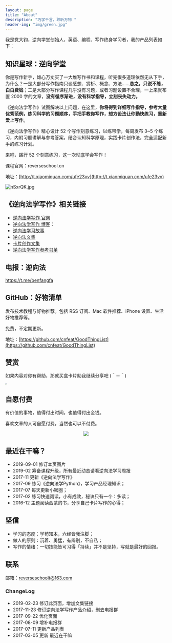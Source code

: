 ```yaml
---
layout: page
title: "About"
description: "巧学千言，聆听万物 "
header-img: "img/green.jpg"
---
```



我是党大钧，逆向学堂创始人，英语、编程、写作终身学习者，我的产品列表如下：


## 知识星球：逆向学堂

你是写作新手，雄心万丈买了一大堆写作书和课程，听完很多道理依然无从下手，为什么？一是大部分写作指南只谈感想、赏析、概念、方法……**总之，只说不练，白白费钱**；二是大部分写作课程几乎没有习题，或者习题设置不合理，一上来就布置 2000 字的文章，**没有循序渐进，没有科学指导，立刻丧失动力。**

《逆向法学写作》试图解决以上问题，在这里，**你将得到详细写作指导，参考大量优秀范例，练习科学的习题顺序，手把手教你写作，想方设法让你勤快练习，重新爱上写作**。

《逆向法学写作》精心设计 52 个写作刻意练习，以练带学，每周发布 3~5 个练习，内附习题讲解与参考答案，结合认知科学原理，实践卡片创作法，完全适配新手的练习计划。

来吧，践行 52 个刻意练习，这一次彻底学会写作！

课程官网：reverseschool.cn

地址：[http://t.xiaomiquan.com/ufe23vv](http://t.xiaomiquan.com/ufe23vv)

![nSxrQK.jpg](https://s2.ax1x.com/2019/09/01/nSxrQK.jpg)


## 《逆向法学写作》相关链接

- [逆向法学写作 官网](http://www.LearnWritingTheHardWay.cn)
- [逆向法学写作 博客](http://www.cnfeat.com)：
- [逆向法学习故事](http://story.learnwritingthehardway.cn/)
- [逆向法文集](http://book.learnthingsthehardway.com/)
- [卡片创作文集](http://card.learnwritingthehardway.cn/)
- [逆向法学写作参考书单](https://www.douban.com/doulist/45064751/)



## 电报：逆向法

https://t.me/benfangfa


##  GitHub：好物清单

发布技术教程与好物推荐。包括 RSS 订阅、Mac 软件推荐、iPhone 设置、生活好物推荐等。

免费，不定期更新。

地址：[https://github.com/cnfeat/GoodThingList](https://github.com/cnfeat/GoodThingList)

## 赞赏


如果内容对你有帮助，那就买盒卡片助我继续分享吧 (＾－＾)

<img src="http://qcas2z69w.bkt.clouddn.com/5.png" style="zoom:25%;" />


## 自愿付费

有价值的事物，值得付出时间，也值得付出金钱。

喜欢文章的人可自愿付费，当然也可以不付费。

<center>
    <p><img src="http://qcas2z69w.bkt.clouddn.com/%E5%BE%AE%E4%BF%A1%E5%9B%BE%E7%89%87_20200622224243_gaitubao_180x180.jpg" align="center"></p>
</center>




## 最近在干嘛？

- 2019-09-01 修订本页图片
- 2019-02 筹备课程升级，所有最近动态请看逆向法学习周报
- 2017-11 更新《逆向法学写作》
- 2017-09 练习《逆向法学Python》，学习产品经理知识；
- 2017-07 每天更新小密圈；
- 2017-02 练习快速阅读，小有成效，秘诀只有一个：多读；
- 2016-12 主题阅读西蒙的书，分享自己卡片写作的心得；


## 坚信

* 学习的态度：学苟知本，六经皆我注脚；
* 做人的原则：沉着、勇猛，有辨别，不自私；
* 写作的情绪：一切技能皆可习得「持续」并不是坚持，写就是最好的回报。


## 联系

邮箱：reverseschoolt@163.com


### ChangeLog

- 2019-02-23 修订此页面，增加文集链接
- 2017-11-23 修订逆向法学写作产品介绍，删去电报群
- 2017-09-22 优化页面
- 2017-08-09 增补电报群
- 2017-07-11 更新产品列表
- 2017-03-05 更新 最近在干嘛
